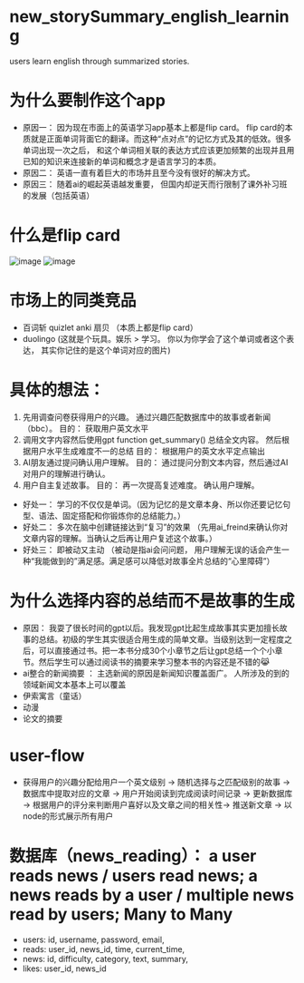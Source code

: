 # new_storySummary_english_learning
users learn english through summarized stories.
# 为什么要制作这个app
- 原因一： 因为现在市面上的英语学习app基本上都是flip card。 flip card的本质就是正面单词背面它的翻译。而这种“点对点”的记忆方式及其的低效。很多单词出现一次之后， 和这个单词相关联的表达方式应该更加频繁的出现并且用已知的知识来连接新的单词和概念才是语言学习的本质。
- 原因二： 英语一直有着巨大的市场并且至今没有很好的解决方式。
- 原因三： 随着ai的崛起英语越发重要， 但国内却逆天而行限制了课外补习班的发展（包括英语）

# 什么是flip card
![image](https://github.com/gaoxiangmstrong/new_storySummary_english_learning/assets/85563264/44eb50c2-031d-4be3-ae20-418923414f2d)
![image](https://github.com/gaoxiangmstrong/new_storySummary_english_learning/assets/85563264/6e6084d4-f953-4b16-9bfe-ff51f4e86672)
# 市场上的同类竞品
- 百词斩 quizlet anki 扇贝 （本质上都是flip card）
- duolingo (这就是个玩具。娱乐 > 学习。 你以为你学会了这个单词或者这个表达， 其实你记住的是这个单词对应的图片)

# 具体的想法：
1. 先用调查问卷获得用户的兴趣。 通过兴趣匹配数据库中的故事或者新闻（bbc）。 目的： 获取用户英文水平
2. 调用文字内容然后使用gpt function get_summary() 总结全文内容。 然后根据用户水平生成难度不一的总结 目的： 根据用户的英文水平定点输出
3. AI朋友通过提问确认用户理解。 目的： 通过提问分割文本内容，然后通过AI对用户的理解进行确认。
4. 用户自主复述故事。 目的： 再一次提高复述难度。 确认用户理解。
- 好处一： 学习的不仅仅是单词。（因为记忆的是文章本身、所以你还要记忆句型、语法、固定搭配和你锻炼你的总结能力。）
- 好处二： 多次在脑中创建链接达到“复习”的效果 （先用ai_freind来确认你对文章内容的理解。当确认之后再让用户复述这个故事。）
- 好处三： 即被动又主动 （被动是指ai会问问题， 用户理解无误的话会产生一种“我能做到的”满足感。满足感可以降低对故事全片总结的“心里障碍”）

# 为什么选择内容的总结而不是故事的生成
- 原因： 我耍了很长时间的gpt以后。我发现gpt比起生成故事其实更加擅长故事的总结。初级的学生其实很适合用生成的简单文章。当级别达到一定程度之后，可以直接通过书。把一本书分成30个小章节之后让gpt总结一个个小章节。然后学生可以通过阅读书的摘要来学习整本书的内容还是不错的😹
- ai整合的新闻摘要 ： 主选新闻的原因是新闻知识覆盖面广。 人所涉及的到的领域新闻文本基本上可以覆盖
- 伊索寓言（童话）
- 动漫
- 论文的摘要

# user-flow
- 获得用户的兴趣分配给用户一个英文级别 -> 随机选择与之匹配级别的故事 -> 数据库中提取对应的文章 -> 用户开始阅读到完成阅读时间记录 -> 更新数据库 -> 根据用户的评分来判断用户喜好以及文章之间的相关性-> 推送新文章 -> 以node的形式展示所有用户 

# 数据库（news_reading）： a user reads news / users read news; a news reads by a user / multiple news read by users; Many to Many
- users: id, username, password, email,
- reads: user_id, news_id, time, current_time, 
- news: id, difficulty, category, text, summary,
- likes: user_id, news_id

  

